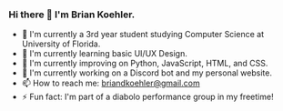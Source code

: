 ### Hi there 👋 I'm Brian Koehler.

- 🏫 I'm currently a 3rd year student studying Computer Science at University of Florida.
- 🌱 I'm currently learning basic UI/UX Design.
- 🐍 I'm currently improving on Python, JavaScript, HTML, and CSS.
- 🤖 I'm currently working on a Discord bot and my personal website.
- 📫 How to reach me: briandkoehler@gmail.com
- ⚡ Fun fact: I'm part of a diabolo performance group in my freetime!
